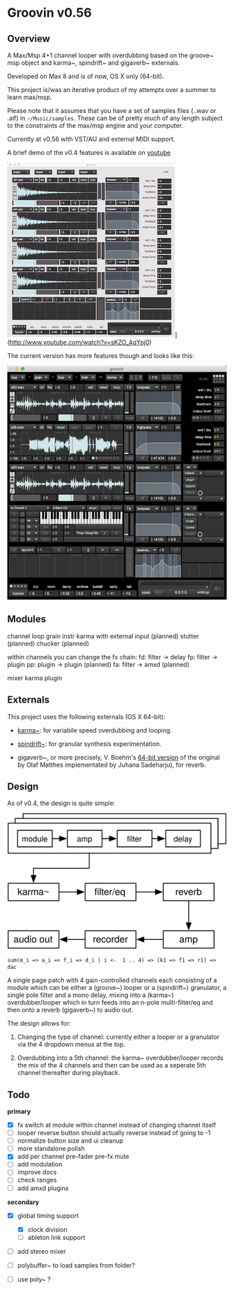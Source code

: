 # Groovin v0.56

## Overview

A Max/Msp 4+1 channel looper with overdubbing based on the groove~ msp object and karma~, spindrift~ and gigaverb~ externals.

Developed on Max 8 and is of now, OS X only (64-bit).

This project is/was an iterative product of my attempts over a summer to learn max/msp.

Please note that it assumes that you have a set of samples files (..wav or .aif) in `~/Music/samples`. These can be of pretty much of any length subject to the constraints of the max/msp engine and your computer.

Currently at v0.56 with VST/AU and external MIDI support. 

A brief demo of the v0.4 features is available on [youtube](https://youtu.be/sKZO_4qYpj0)

![groovin v0.4](media/groovin_v04_screenshot.png)](http://www.youtube.com/watch?v=sKZO_4qYpj0)

The current version has more features though and looks like this:

![groovin_v0.5](media/groovin_v05_screenshot.png)


## Modules

channel
    loop
    grain
    instr
    karma with external input (planned)
    stutter (planned)
    chucker (planned)


within channels you can change the fx chain:
    fd: filter -> delay
    fp: filter -> plugin
    pp: plugin -> plugin (planned)
    fa: filter -> amxd (planned)

mixer
    karma
    plugin


## Externals

This project uses the following externals (OS X 64-bit):

- [karma~](https://cycling74.com/tools/karma-samplerlooper-external): for variabile speed overdubbing and looping.

- [spindrift~](http://www.michaelnorris.info/software/spindrift): for granular synthesis experimentation. 

- gigaverb~, or more precisely, V. Boehm's [64-bit version](https://github.com/v7b1/gigaverb) of the original by Olaf Matthes implementated by Juhana Sadeharju), for reverb.


## Design

As of v0.4, the design is quite simple:


![overview](media/groovin.svg)


	sum(m_i => a_i => f_i => d_i | i <-  1 .. 4) => (k1 => f1 => r1) => dac


A single page patch with 4 gain-controlled channels each consisting of a module which can be either a (groove~) looper or a (spindrift~) granulator, a single pole filter and a mono delay, mixing into a (karma~) overdubber/looper which in turn feeds into an n-pole multi-filter/eq and then onto a reverb (gigaverb~) to audio out.

The design allows for:

1. Changing the type of channel: currently either a looper or a granulator via the 4 dropdown menus at the top.

2. Overdubbing into a 5th channel: the karma~ overdubber/looper records the mix of the 4 channels and then can be used as a seperate 5th channel thereafter during playback.


## Todo

**primary**

- [x] fx switch at module within channel instead of changing channel itself
- [ ] looper reverse button should actually reverse instead of going to -1
- [ ] normalize button size and ui cleanup
- [ ] more standalone polish
- [x] add per channel pre-fader pre-fx mute
- [ ] add modulation
- [ ] improve docs
- [ ] check ranges
- [ ] add amxd plugins

**secondary**

- [x] global timing support
	- [x] clock division
	- [ ] ableton link support
- [ ] add stereo mixer
- [ ] polybuffer~ to load samples from folder?
- [ ] use poly~ ?

